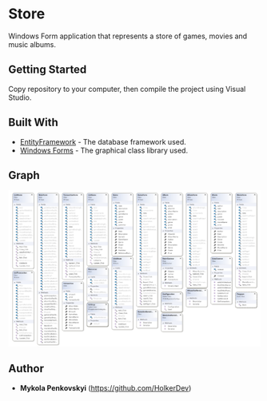 # Store

Windows Form application that represents a store of games, movies and music albums.

## Getting Started

Copy repository to your computer, then compile the project using Visual Studio.

## Built With
* [EntityFramework](https://docs.microsoft.com/en-us/ef/) - The database framework used.
* [Windows Forms](https://docs.microsoft.com/en-us/dotnet/framework/winforms/) - The graphical class library used.

## Graph

![alt text](https://github.com/HolkerDev/Store/blob/master/UML.png)

## Author
* **Mykola Penkovskyi** (https://github.com/HolkerDev)
